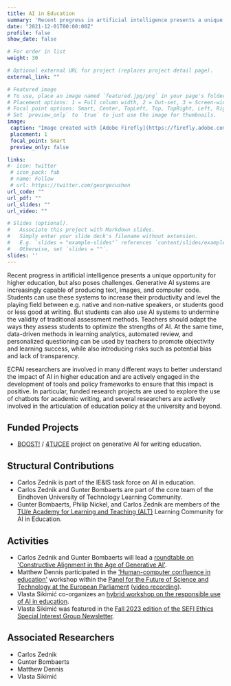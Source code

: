 ```yaml
---
title: AI in Education
summary: 'Recent progress in artificial intelligence presents a unique opportunity for higher education, but also poses challenges. [(read more)](/project/ai-education)'
date: "2021-12-01T00:00:00Z"
profile: false
show_date: false

# For order in list
weight: 30

# Optional external URL for project (replaces project detail page).
external_link: ""

# Featured image
# To use, place an image named `featured.jpg/png` in your page's folder.
# Placement options: 1 = Full column width, 2 = Out-set, 3 = Screen-width
# Focal point options: Smart, Center, TopLeft, Top, TopRight, Left, Right, BottomLeft, Bottom, BottomRight
# Set `preview_only` to `true` to just use the image for thumbnails.
image:
 caption: "Image created with [Adobe Firefly](https://firefly.adobe.com) (prompt: artificial intelligence programme assisting students in writing essays)"
 placement: 1
 focal_point: Smart
 preview_only: false

links:
#- icon: twitter
 # icon_pack: fab
 # name: Follow
 # url: https://twitter.com/georgecushen
url_code: ""
url_pdf: ""
url_slides: ""
url_video: ""

# Slides (optional).
#   Associate this project with Markdown slides.
#   Simply enter your slide deck's filename without extension.
#   E.g. `slides = "example-slides"` references `content/slides/example-slides.md`.
#   Otherwise, set `slides = ""`.
slides: ''
---
```


Recent progress in artificial intelligence presents a unique opportunity for higher education, but also poses challenges. Generative AI systems are increasingly capable of producing text, images, and computer code. Students can use these systems to increase their productivity and level the playing field between e.g. native and non-native speakers, or students good or less good at writing. But students can also use AI systems to undermine the validity of traditional assessment methods. Teachers should adapt the ways they assess students to optimize the strengths of AI. At the same time, data-driven methods in learning analytics, automated review, and personalized questioning can be used by teachers to promote objectivity and learning success, while also introducing risks such as potential bias and lack of transparency.

ECPAI researchers are involved in many different ways to better understand the impact of AI in higher education and are actively engaged in the development of tools and policy frameworks to ensure that this impact is positive. In particular, funded research projects are used to explore the use of chatbots for academic writing, and several researchers are actively involved in the articulation of education policy at the university and beyond.


## Funded Projects

- [BOOST!](https://boost.tue.nl) / [4TUCEE](https://www.4tu.nl/cee/) project on generative AI for writing education.

## Structural Contributions
- Carlos Zednik is part of the IE&IS task force on AI in education.
- Carlos Zednik and Gunter Bombaerts are part of the core team of the Eindhoven University of Technology Learning Community.  
- Gunter Bombaerts, Philip Nickel, and Carlos Zednik are members of the [TU/e Academy for Learning and Teaching (ALT)](https://www.linkedin.com/company/tue-alt/) Learning Community for AI in Education.

## Activities

- Carlos Zednik and Gunter Bombaerts will lead a [roundtable on 'Constructive Alignment in the Age of Generative AI'](https://ephil.ai/event/lunch-roundtable-chatgpt-ai/).
- Matthew Dennis participated in the ['Human-computer confluence in education'](https://www.europarl.europa.eu/stoa/en/events/details/human-computer-confluence-in-education/20230901WKS05501) workshop within the [Panel for the Future of Science and Technology at the European Parliament](https://www.europarl.europa.eu/stoa/en/home/highlights) ([video recording](https://multimedia.europarl.europa.eu/en/webstreaming/panel-for-future-of-science-and-technology_20230927-1500-SPECIAL-STOA)).
- Vlasta Sikimić co-organizes an [hybrid workshop on the responsible use of AI in education](https://ephil.ai/event/workshop-ai-education/).
- Vlasta Sikimić was featured in the [Fall 2023 edition of the SEFI Ethics Special Interest Group Newsletter](https://stats.sender.net/browser_preview/KPpBJ7P8ot_dPBdB).

## Associated Researchers

- Carlos Zednik
- Gunter Bombaerts
- Matthew Dennis
- Vlasta Sikimić
